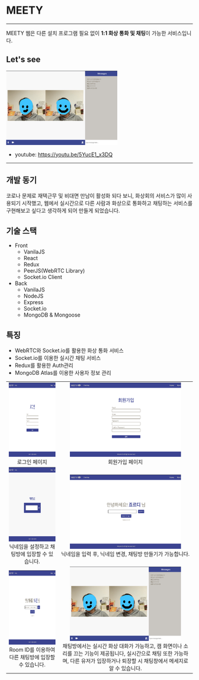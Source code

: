 # MEETY
***

MEETY 웹은 다른 설치 프로그램 필요 없이 **1:1 화상 통화 및 채팅**이 가능한 서비스입니다. 

## Let's see
<img src="/README.assets/asset6.png"  width="300px" height="200px">

* youtube: <https://youtu.be/5YucE1_x3DQ>


***

## 개발 동기
코로나 문제로 재택근무 및 비대면 만남이 활성화 되다 보니, 화상회의 서비스가 많이 사용되기 시작했고, 웹에서 실시간으로 다른 사람과 화상으로 통화하고 채팅하는 서비스를 구현해보고 싶다고 생각하게 되어 만들게 되었습니다.

## 기술 스택

+ Front
  - VanilaJS
  - React
  - Redux
  - PeerJS(WebRTC Library)
  - Socket.io Client
+ Back
  - VanilaJS
  - NodeJS
  - Express
  - Socket.io
  - MongoDB & Mongoose

## 특징
- WebRTC와 Socket.io를 활용한 화상 통화 서비스
- Socket.io를 이용한 실시간 채팅 서비스
- Redux를 활용한 Auth관리
- MongoDB Atlas를 이용한 사용자 정보 관리

|||
|:---:|:---:|
| <img src="/README.assets/asset1.png"  width="300px" height="200px"><br>로그인 페이지<br>|<img src="/README.assets/asset2.png"  width="300px" height="200px"><br>회원가입 페이지|
|<img src="/README.assets/asset3.png"  width="300px" height="200px"><br>닉네임을 설정하고 채팅방에 입장할 수 있습니다.<br>|<img src="/README.assets/asset4.png"  width="300px" height="200px"><br>닉네임을 입력 후, 닉네임 변경, 채팅방 만들기가 가능합니다.|
|<img src="/README.assets/asset5.png"  width="300px" height="200px"><br>Room ID를 이용하여 다른 채팅방에 입장할 수 있습니다.<br>|<img src="/README.assets/asset6.png"  width="300px" height="200px"><br>채팅방에서는 실시간 화상 대화가 가능하고, 캠 화면이나 소리를 끄는 기능이 제공됩니다, 실시간으로 채팅 또한 가능하며, 다른 유저가 입장하거나 퇴장할 시 채팅창에서 메세지로 알 수 있습니다.|
